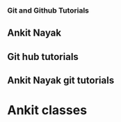 ### Git and Github Tutorials

## Ankit Nayak

## Git hub tutorials

## Ankit Nayak git tutorials
# Ankit classes
